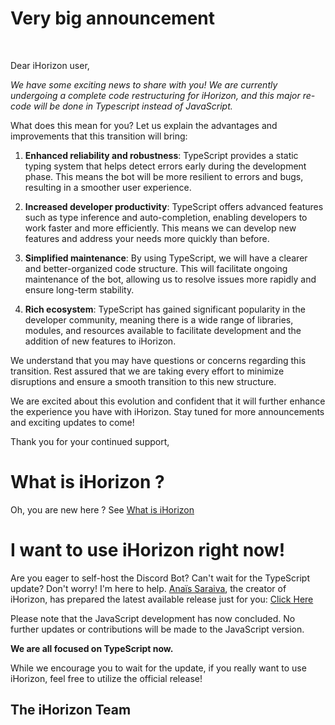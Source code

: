 # Very big announcement
<br>

Dear iHorizon user,

_We have some exciting news to share with you! We are currently undergoing a complete code restructuring for iHorizon, and this major re-code will be done in Typescript instead of JavaScript._

What does this mean for you? Let us explain the advantages and improvements that this transition will bring:

1. **Enhanced reliability and robustness**: TypeScript provides a static typing system that helps detect errors early during the development phase. This means the bot will be more resilient to errors and bugs, resulting in a smoother user experience.

2. **Increased developer productivity**: TypeScript offers advanced features such as type inference and auto-completion, enabling developers to work faster and more efficiently. This means we can develop new features and address your needs more quickly than before.

3. **Simplified maintenance**: By using TypeScript, we will have a clearer and better-organized code structure. This will facilitate ongoing maintenance of the bot, allowing us to resolve issues more rapidly and ensure long-term stability.

4. **Rich ecosystem**: TypeScript has gained significant popularity in the developer community, meaning there is a wide range of libraries, modules, and resources available to facilitate development and the addition of new features to iHorizon.

We understand that you may have questions or concerns regarding this transition. Rest assured that we are taking every effort to minimize disruptions and ensure a smooth transition to this new structure.

We are excited about this evolution and confident that it will further enhance the experience you have with iHorizon. Stay tuned for more announcements and exciting updates to come!

Thank you for your continued support,
<br>
# What is iHorizon ?
Oh, you are new here ?
See [What is iHorizon](https://github.com/ihrz/ihrz/blob/main/Introduction.md)
<br>
# I want to use iHorizon right now!

Are you eager to self-host the Discord Bot? Can't wait for the TypeScript update? Don't worry! I'm here to help. [Anaïs Saraiva](https://github.com/Kisakay), the creator of iHorizon, has prepared the latest available release just for you: [Click Here](https://github.com/ihrz/ihrz/releases/tag/lastJS)

Please note that the JavaScript development has now concluded. No further updates or contributions will be made to the JavaScript version.

**We are all focused on TypeScript now.**

While we encourage you to wait for the update, if you really want to use iHorizon, feel free to utilize the official release!

## The iHorizon Team
